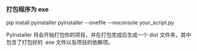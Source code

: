 ### 打包程序为 exe

pip install pyinstaller
pyinstaller --onefile --noconsole your_script.py

PyInstaller 将会开始打包你的项目，并在打包完成后生成一个 dist 文件夹，其中包含了打包好的 .exe 文件以及项目的依赖项。